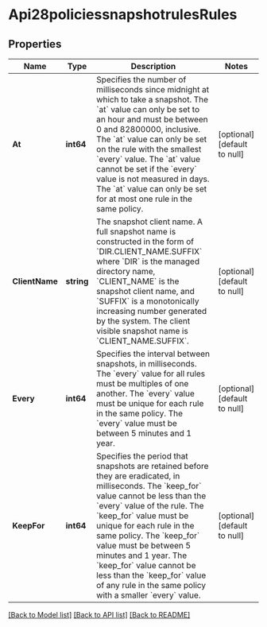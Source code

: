 # Api28policiessnapshotrulesRules

## Properties
Name | Type | Description | Notes
------------ | ------------- | ------------- | -------------
**At** | **int64** | Specifies the number of milliseconds since midnight at which to take a snapshot. The &#x60;at&#x60; value can only be set to an hour and must be between 0 and 82800000, inclusive. The &#x60;at&#x60; value can only be set on the rule with the smallest &#x60;every&#x60; value. The &#x60;at&#x60; value cannot be set if the &#x60;every&#x60; value is not measured in days. The &#x60;at&#x60; value can only be set for at most one rule in the same policy. | [optional] [default to null]
**ClientName** | **string** | The snapshot client name. A full snapshot name is constructed in the form of &#x60;DIR.CLIENT_NAME.SUFFIX&#x60; where &#x60;DIR&#x60; is the managed directory name, &#x60;CLIENT_NAME&#x60; is the snapshot client name, and &#x60;SUFFIX&#x60; is a monotonically increasing number generated by the system. The client visible snapshot name is &#x60;CLIENT_NAME.SUFFIX&#x60;. | [optional] [default to null]
**Every** | **int64** | Specifies the interval between snapshots, in milliseconds. The &#x60;every&#x60; value for all rules must be multiples of one another. The &#x60;every&#x60; value must be unique for each rule in the same policy. The &#x60;every&#x60; value must be between 5 minutes and 1 year. | [optional] [default to null]
**KeepFor** | **int64** | Specifies the period that snapshots are retained before they are eradicated, in milliseconds. The &#x60;keep_for&#x60; value cannot be less than the &#x60;every&#x60; value of the rule. The &#x60;keep_for&#x60; value must be unique for each rule in the same policy. The &#x60;keep_for&#x60; value must be between 5 minutes and 1 year. The &#x60;keep_for&#x60; value cannot be less than the &#x60;keep_for&#x60; value of any rule in the same policy with a smaller &#x60;every&#x60; value. | [optional] [default to null]

[[Back to Model list]](../README.md#documentation-for-models) [[Back to API list]](../README.md#documentation-for-api-endpoints) [[Back to README]](../README.md)

